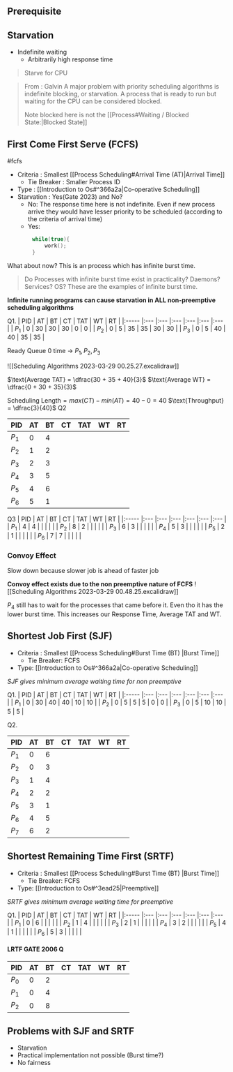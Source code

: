 ## Prerequisite 

## Starvation
- Indefinite waiting
	- Arbitrarily high response time
>Starve for CPU

> From : Galvin
> A major problem with priority scheduling algorithms is indefinite blocking, or starvation. A process that is ready to run but waiting for the CPU can be considered blocked.
> 
> Note blocked here is not the [[Process#Waiting / Blocked State:|Blocked State]] 



## First Come First Serve (FCFS)
#fcfs
- Criteria : Smallest [[Process Scheduling#Arrival Time (AT)|Arrival Time]] 
	- Tie Breaker : Smaller Process ID
- Type : [[Introduction to Os#^366a2a|Co-operative Scheduling]]
- Starvation : Yes(Gate 2023) and No? 
	- No: The response time here is not indefinite. Even if new process arrive they would have lesser priority to be scheduled (according to the criteria of arrival time)
	- Yes:
```cpp
		while(true){
			work();
		}
```
		
What about now? This is an process which has infinite burst time.

>Do Processes with infinite burst time exist in practicality?
>Daemons? Services? OS? These are the examples of infinite burst time.

**Infinite running programs can cause starvation in ALL non-preemptive scheduling algorithms** 

Q1. 
| PID   | AT  | BT  | CT  | TAT | WT  | RT  |
|:----- |:--- |:--- |:--- |:--- |:--- |:--- |
| $P_1$ | 0   | 30  | 30  | 30  | 0   | 0   |
| $P_2$ | 0   | 5   | 35  | 35  | 30  | 30  |
| $P_3$ | 0   | 5   | 40  | 40  | 35  | 35  | 

Ready Queue 
0 time -> $P_1, P_2, P_3$

![[Scheduling Algorithms 2023-03-29 00.25.27.excalidraw]]

$\text{Average TAT} = \dfrac{30 + 35 + 40}{3}$
$\text{Average WT} = \dfrac{0 + 30 + 35}{3}$

$\text{Scheduling Length} = max(CT)-min(AT) = 40-0 = 40$
$\text{Throughput} = \dfrac{3}{40}$
Q2

| PID   | AT  | BT  | CT  | TAT | WT  | RT  |
|:----- |:--- |:--- |:--- |:--- |:--- |:--- |
| $P_1$ | 0   | 4   |     |     |     |     |
| $P_2$ | 1   | 2   |     |     |     |     |
| $P_3$ | 2   | 3   |     |     |     |     |
| $P_4$ | 3   | 5   |     |     |     |     |
| $P_5$ | 4   | 6   |     |     |     |     |
| $P_6$ | 5   | 1    |     |     |     |     |


Q3
| PID   | AT  | BT  | CT  | TAT | WT  | RT  |
|:----- |:--- |:--- |:--- |:--- |:--- |:--- |
| $P_1$ | 4   | 4   |     |     |     |     |
| $P_2$ | 8   | 2   |     |     |     |     |
| $P_3$ | 6   | 3   |     |     |     |     |
| $P_4$ | 5   | 3   |     |     |     |     |
| $P_5$ | 2   | 1   |     |     |     |     |
| $P_6$ | 7   | 7   |     |     |     |     |


### Convoy Effect
Slow down because slower job is ahead of faster job

**Convoy effect exists due to the non preemptive nature of FCFS**
![[Scheduling Algorithms 2023-03-29 00.48.25.excalidraw]]

$P_4$ still has to wait for the processes that came before it. Even tho it has the lower burst time. This increases our Response Time, Average TAT and WT. 

## Shortest Job First (SJF)
- Criteria : Smallest [[Process Scheduling#Burst Time (BT) |Burst Time]]
	- Tie Breaker: FCFS
- Type: [[Introduction to Os#^366a2a|Co-operative Scheduling]]

*SJF gives minimum average waiting time for non preemptive*

Q1. 
| PID   | AT  | BT  | CT  | TAT | WT  | RT  |
|:----- |:--- |:--- |:--- |:--- |:--- |:--- |
| $P_1$ | 0   | 30  | 40  | 40  | 10  | 10  |
| $P_2$ | 0   | 5   | 5   | 5   | 0   | 0   |
| $P_3$ | 0   | 5   | 10    | 10  | 5   | 5   |

Q2.

| PID   | AT  | BT  | CT  | TAT | WT  | RT  |
|:----- |:--- |:--- |:--- |:--- |:--- |:--- |
| $P_1$ | 0   | 6   |     |     |     |     |
| $P_2$ | 0   | 3   |     |     |     |     |
| $P_3$ | 1   | 4   |     |     |     |     |
| $P_4$ | 2   | 2   |     |     |     |     |
| $P_5$ | 3   | 1   |     |     |     |     |
| $P_6$ | 4   | 5   |     |     |     |     |
| $P_7$ | 6   | 2   |     |     |     |     |

## Shortest Remaining Time First (SRTF)
- Criteria : Smallest [[Process Scheduling#Burst Time (BT) |Burst Time]]
	- Tie Breaker: FCFS
- Type: [[Introduction to Os#^3ead25|Preemptive]]

*SRTF gives minimum average waiting time for  preemptive*

Q1.
| PID   | AT  | BT  | CT  | TAT | WT  | RT  |
|:----- |:--- |:--- |:--- |:--- |:--- |:--- |
| $P_1$ | 0   | 6   |     |     |     |     |
| $P_2$ | 1   | 4   |     |     |     |     |
| $P_3$ | 2   | 1   |     |     |     |     |
| $P_4$ | 3   | 2   |     |     |     |     |
| $P_5$ | 4   | 1   |     |     |     |     |
| $P_6$ | 5   | 3   |     |     |     |     |


#### LRTF GATE 2006 Q

| PID   | AT  | BT  | CT  | TAT | WT  | RT  |
|:----- |:--- |:--- |:--- |:--- |:--- |:--- |
| $P_0$ | 0   | 2   |     |     |     |     |
| $P_1$ | 0   | 4   |     |     |     |     |
| $P_2$ | 0   | 8   |     |     |     |     |

## Problems with SJF and SRTF
- Starvation
- Practical implementation not possible (Burst time?)
- No fairness